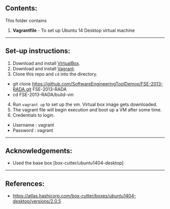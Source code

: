 ## Contents:
This folder contains

1. __Vagrantfile__ - To set up Ubuntu 14 Desktop virtual machine

***

## Set-up instructions:

1. Download and install [VirtualBox](https://www.virtualbox.org/).
2. Download and install [Vagrant](http://www.vagrantup.com/).
3. Clone this repo and `cd` into the directory. 
  * git clone https://github.com/SoftwareEngineeringToolDemos/FSE-2013-RADA.git FSE-2013-RADA
  * cd FSE-2013-RADA/build-vm
4. Run `vagrant up` to set up the vm. Virtual box image gets downloaded.
5. The vagrant file will begin execution and boot up a VM after some time.
6. Credentials to login.
  * Username : vagrant
  * Password : vagrant
 
***

## Acknowledgements:
  * Used the base box [box-cutter/ubuntu1404-desktop]

***

## References:
* https://atlas.hashicorp.com/box-cutter/boxes/ubuntu1404-desktop/versions/2.0.5

